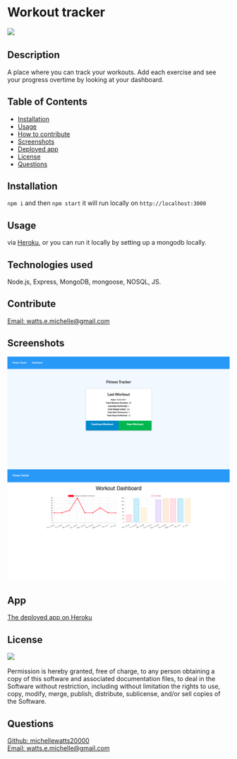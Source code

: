 # Workout tracker

  <a href="https://opensource.org/licenses/MIT">
  <img src="https://img.shields.io/badge/License-MIT-yellow.svg"></a>

  ## Description
  A place where you can track your workouts. Add each exercise and see your progress overtime by looking at your dashboard.

  ## Table of Contents
  - [Installation](#installation)
  - [Usage](#usage)
  - [How to contribute](#contribute)
  - [Screenshots](#screenshots)
  - [Deployed app](#app)
  - [License](#license)
  - [Questions](#questions)

  ## Installation
  `npm i` and then `npm start` it will run locally on `http://localhost:3000`

  ## Usage
  via [Heroku](https://still-hollows-78707.herokuapp.com/), or you can run it locally by setting up a mongodb locally.

  ## Technologies used
  Node.js, Express, MongoDB, mongoose, NOSQL, JS.

  ## Contribute
[Email: watts.e.michelle@gmail.com](mailto:watts.e.michelle@gmail.com)

  ## Screenshots
  ![screenshot of portfolio](./public/img/screenshot1.png)
  ![screenshot of portfolio](./public/img/screenshot2.png)

## App
[The deployed app on Heroku](https://still-hollows-78707.herokuapp.com/)

  ## License

<a href="https://opensource.org/licenses/MIT">
<img src="https://img.shields.io/badge/License-MIT-yellow.svg"></a>

Permission is hereby granted, free of charge, to any person obtaining a copy of this software and associated documentation files, to deal in the Software without restriction, including without limitation the rights to use, copy, modify, merge, publish, distribute, sublicense, and/or sell copies of the Software.


  ## Questions
  [Github: michellewatts20000](https://github.com/michellewatts20000)
  <br>
  [Email: watts.e.michelle@gmail.com](mailto:watts.e.michelle@gmail.com)
